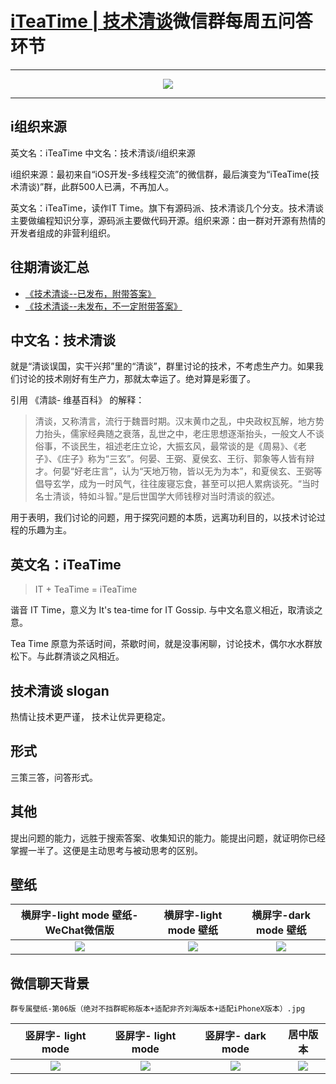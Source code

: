# [iTeaTime | 技术清谈](https://github.com/iteatimeteam/Friday-QA/issues/1)微信群每周五问答环节

--------------------------------------------

<p align="center"><a href="https://github.com/iteatimeteam"><img src="https://i.loli.net/2020/07/22/kvHfFaeRzyE5hsC.gif"></a></p>


----------


i组织来源
----------

英文名：iTeaTime
中文名：技术清谈/i组织来源

i组织来源：最初来自“iOS开发-多线程交流”的微信群，最后演变为“iTeaTime(技术清谈)”群，此群500人已满，不再加人。

英文名：iTeaTime，读作IT Time。旗下有源码派、技术清谈几个分支。技术清谈主要做编程知识分享，源码派主要做代码开源。组织来源：由一群对开源有热情的开发者组成的非营利组织。


往期清谈汇总
----------
 

- [《技术清谈--已发布，附带答案》](https://github.com/iteatimeteam/Friday-QA/issues?q=is%3Aissue+is%3Aopen+label%3Awiki) 
-  [《技术清谈--未发布，不一定附带答案》](https://github.com/iteatimeteam/Friday-QA/issues?q=is%3Aissue+is%3Aopen+label%3Adraft) 


中文名：技术清谈
----------


就是“清谈误国，实干兴邦”里的“清谈”，群里讨论的技术，不考虑生产力。如果我们讨论的技术刚好有生产力，那就太幸运了。绝对算是彩蛋了。

引用 《清談- 维基百科》 的解释：

> 清谈，又称清言，流行于魏晋时期。汉末黄巾之乱，中央政权瓦解，地方势力抬头，儒家经典随之衰落，乱世之中，老庄思想逐渐抬头，一般文人不谈俗事，不谈民生，祖述老庄立论，大振玄风，最常谈的是《周易》、《老子》、《庄子》称为“三玄”。何晏、王弼、夏侯玄、王衍、郭象等人皆有辩才。何晏“好老庄言”，认为“天地万物，皆以无为为本”，和夏侯玄、王弼等倡导玄学，成为一时风气，往往废寝忘食，甚至可以把人累病谈死。“当时名士清谈，特如斗智。”是后世国学大师钱穆对当时清谈的叙述。

用于表明，我们讨论的问题，用于探究问题的本质，远离功利目的，以技术讨论过程的乐趣为主。


英文名：iTeaTime
----------

> IT + TeaTime = iTeaTime

 谐音 IT Time，意义为 It's tea-time for IT Gossip. 与中文名意义相近，取清谈之意。
 


 Tea Time 原意为茶话时间，茶歇时间，就是没事闲聊，讨论技术，偶尔水水群放松下。与此群清谈之风相近。



技术清谈 slogan
----------

热情让技术更严谨，
技术让优异更稳定。

形式
----------

三策三答，问答形式。

其他
----------

提出问题的能力，远胜于搜索答案、收集知识的能力。能提出问题，就证明你已经掌握一半了。这便是主动思考与被动思考的区别。



壁纸
----------


横屏字-light mode 壁纸-WeChat微信版 |横屏字-light mode 壁纸 | 横屏字-dark mode 壁纸
:-------------:|:-------------:|:-------------:
![](http://ww3.sinaimg.cn/large/006tNc79gy1g4z7uvs8vxj30u01sxgls.jpg) |![](http://ww4.sinaimg.cn/large/006tNc79gy1g4z9ufbu6rj30u01sxaaa.jpg)|  ![](http://ww2.sinaimg.cn/large/006tNc79gy1g4z9fdknxlj30u01sx74m.jpg)



微信聊天背景
--------------------------------------------


`群专属壁纸-第06版（绝对不挡群昵称版本+适配非齐刘海版本+适配iPhoneX版本）.jpg`

竖屏字- light mode |  竖屏字- light mode |  竖屏字- dark mode  | 居中版本
:-------------:|:-------------:|:-------------:|:-------------:
 ![](http://ww4.sinaimg.cn/large/006tNc79gy1g4zfxzti30j30u01sxjrq.jpg)  |  ![](http://ww4.sinaimg.cn/large/006tNc79gy1g5c55yhwh8j30u01sxwg8.jpg) |   ![](http://ww4.sinaimg.cn/large/006tNc79gy1g4zfy9mjaoj30u01sx3yy.jpg) |  ![](http://ww2.sinaimg.cn/large/006tNc79gy1g4zfxm6cvwj30u01sxmzx.jpg)


 

